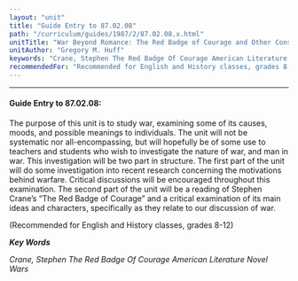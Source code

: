 ```yaml
---
layout: "unit"
title: "Guide Entry to 87.02.08"
path: "/curriculum/guides/1987/2/87.02.08.x.html"
unitTitle: "War Beyond Romance: The Red Badge of Courage and Other Considerations"
unitAuthor: "Gregory M. Huff"
keywords: "Crane, Stephen The Red Badge Of Courage American Literature Novel Wars"
recommendedFor: "Recommended for English and History classes, grades 8-12"
---
```

<body>
<hr/>
<h4>
Guide Entry to 87.02.08:
</h4>
The purpose of this unit is to study war, examining some of its causes, moods, and possible meanings to individuals. The unit will not be systematic nor all-encompassing, but will hopefully be of some use to teachers and students who wish to investigate the nature of war, and man in war. This investigation will be two part in structure. The first part of the unit will do some investigation into recent research concerning the motivations behind warfare. Critical discussions will be encouraged throughout this examination. The second part of the unit will be a reading of Stephen Crane’s “The Red Badge of Courage” and a critical examination of its main ideas and characters, specifically as they relate to our discussion of war.
<p>
(Recommended for English and History classes, grades 8-12)
</p>
<p>
<b>
<i>
Key Words
</i>
</b>
<br/>
</p>
<p>
<i>
Crane, Stephen The Red Badge Of Courage American Literature Novel Wars
</i>
</p>
</body>